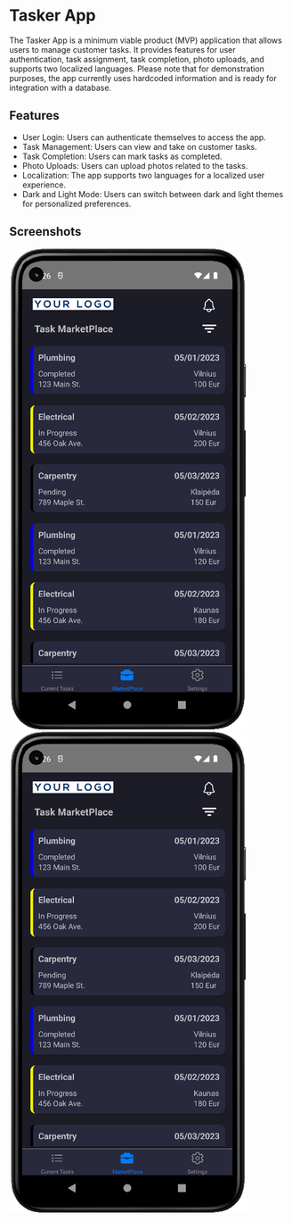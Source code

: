 # Tasker App

The Tasker App is a minimum viable product (MVP) application that allows users to manage customer tasks. It provides features for user authentication, task assignment, task completion, photo uploads, and supports two localized languages. Please note that for demonstration purposes, the app currently uses hardcoded information and is ready for integration with a database.

## Features

- User Login: Users can authenticate themselves to access the app.
- Task Management: Users can view and take on customer tasks.
- Task Completion: Users can mark tasks as completed.
- Photo Uploads: Users can upload photos related to the tasks.
- Localization: The app supports two languages for a localized user experience.
- Dark and Light Mode: Users can switch between dark and light themes for personalized preferences.

## Screenshots
![Dark Mode](READMEFILES/DarkMode.png) ![Dark Mode](READMEFILES/DarkMode.png)
